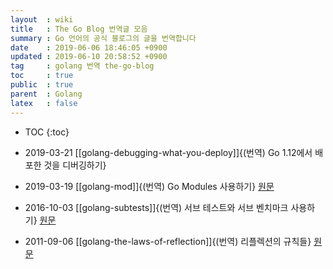 ```yaml
---
layout  : wiki
title   : The Go Blog 번역글 모음
summary : Go 언어의 공식 블로그의 글을 번역합니다
date    : 2019-06-06 18:46:05 +0900
updated : 2019-06-10 20:58:52 +0900
tag     : golang 번역 the-go-blog
toc     : true
public  : true
parent  : Golang
latex   : false
---
```

* TOC
{:toc}

* 2019-03-21 [[golang-debugging-what-you-deploy]]{(번역) Go 1.12에서 배포한 것을 디버깅하기}
* 2019-03-19 [[golang-mod]]{(번역) Go Modules 사용하기} [원문](https://blog.golang.org/using-go-modules )
* 2016-10-03 [[golang-subtests]]{(번역) 서브 테스트와 서브 벤치마크 사용하기} [원문](https://blog.golang.org/subtests )
* 2011-09-06 [[golang-the-laws-of-reflection]]{(번역) 리플렉션의 규칙들} [원문](https://blog.golang.org/laws-of-reflection )

